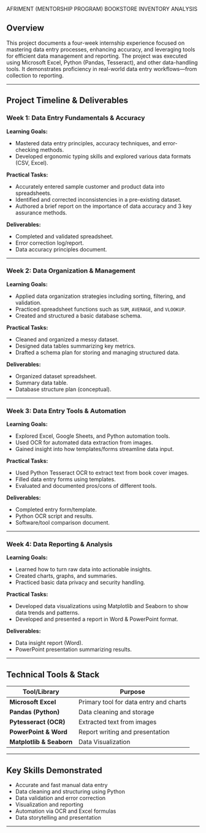 AFRIMENT (MENTORSHIP PROGRAM) BOOKSTORE INVENTORY ANALYSIS

## Overview

This project documents a four-week internship experience focused on mastering data entry processes, enhancing accuracy, and leveraging tools for efficient data management and reporting. The project was executed using Microsoft Excel, Python (Pandas, Tesseract), and other data-handling tools. It demonstrates proficiency in real-world data entry workflows—from collection to reporting.

---

## Project Timeline & Deliverables

### **Week 1: Data Entry Fundamentals & Accuracy**
**Learning Goals:**
- Mastered data entry principles, accuracy techniques, and error-checking methods.
- Developed ergonomic typing skills and explored various data formats (CSV, Excel).

**Practical Tasks:**
- Accurately entered sample customer and product data into spreadsheets.
- Identified and corrected inconsistencies in a pre-existing dataset.
- Authored a brief report on the importance of data accuracy and 3 key assurance methods.

**Deliverables:**
- Completed and validated spreadsheet.
- Error correction log/report.
- Data accuracy principles document.

---

### **Week 2: Data Organization & Management**
**Learning Goals:**
- Applied data organization strategies including sorting, filtering, and validation.
- Practiced spreadsheet functions such as `SUM`, `AVERAGE`, and `VLOOKUP`.
- Created and structured a basic database schema.

**Practical Tasks:**
- Cleaned and organized a messy dataset.
- Designed data tables summarizing key metrics.
- Drafted a schema plan for storing and managing structured data.

**Deliverables:**
- Organized dataset spreadsheet.
- Summary data table.
- Database structure plan (conceptual).

---

### **Week 3: Data Entry Tools & Automation**
**Learning Goals:**
- Explored Excel, Google Sheets, and Python automation tools.
- Used OCR for automated data extraction from images.
- Gained insight into how templates/forms streamline data input.

**Practical Tasks:**
- Used Python Tesseract OCR to extract text from book cover images.
- Filled data entry forms using templates.
- Evaluated and documented pros/cons of different tools.

**Deliverables:**
- Completed entry form/template.
- Python OCR script and results.
- Software/tool comparison document.

---

### **Week 4: Data Reporting & Analysis**
**Learning Goals:**
- Learned how to turn raw data into actionable insights.
- Created charts, graphs, and summaries.
- Practiced basic data privacy and security handling.

**Practical Tasks:**
- Developed data visualizations using Matplotlib and Seaborn to show data
trends and  patterns.
- Developed and presented a report in Word & PowerPoint format.

**Deliverables:**
- Data insight report (Word).
- PowerPoint presentation summarizing results.

---

## Technical Tools & Stack

| Tool/Library           | Purpose                                |
|------------------------|----------------------------------------|
| **Microsoft Excel**    | Primary tool for data entry and charts |
| **Pandas (Python)**    | Data cleaning and storage              |
| **Pytesseract (OCR)**  | Extracted text from images             |
| **PowerPoint & Word**  | Report writing and presentation        |
| **Matplotlib & Seaborn**      | Data Visualization  |

---

## Key Skills Demonstrated

- Accurate and fast manual data entry
- Data cleaning and structuring using Python
- Data validation and error correction
- Visualization and reporting
- Automation via OCR and Excel formulas
- Data storytelling and presentation

---

